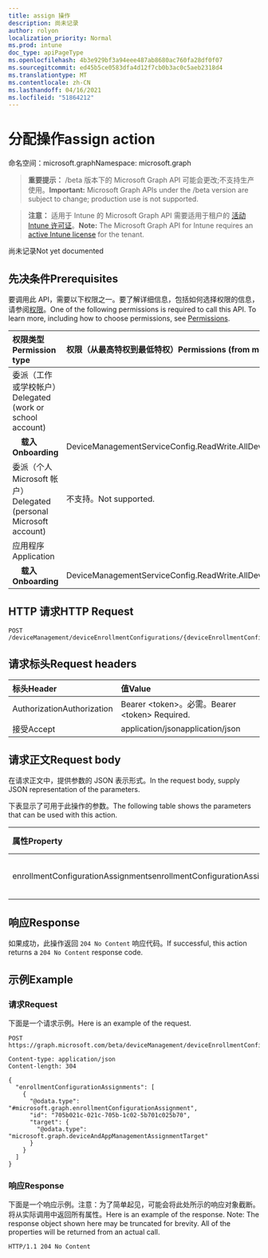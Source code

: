 ```yaml
---
title: assign 操作
description: 尚未记录
author: rolyon
localization_priority: Normal
ms.prod: intune
doc_type: apiPageType
ms.openlocfilehash: 4b3e929bf3a94eee487ab8680ac760fa28df0f07
ms.sourcegitcommit: ed45b5ce0583dfa4d12f7cb0b3ac0c5aeb2318d4
ms.translationtype: MT
ms.contentlocale: zh-CN
ms.lasthandoff: 04/16/2021
ms.locfileid: "51864212"
---
```

# <a name="assign-action"></a><span data-ttu-id="b040a-103">分配操作</span><span class="sxs-lookup"><span data-stu-id="b040a-103">assign action</span></span>

<span data-ttu-id="b040a-104">命名空间：microsoft.graph</span><span class="sxs-lookup"><span data-stu-id="b040a-104">Namespace: microsoft.graph</span></span>

> <span data-ttu-id="b040a-105">**重要提示：** /beta 版本下的 Microsoft Graph API 可能会更改;不支持生产使用。</span><span class="sxs-lookup"><span data-stu-id="b040a-105">**Important:** Microsoft Graph APIs under the /beta version are subject to change; production use is not supported.</span></span>

> <span data-ttu-id="b040a-106">**注意：** 适用于 Intune 的 Microsoft Graph API 需要适用于租户的 [活动 Intune 许可证](https://go.microsoft.com/fwlink/?linkid=839381)。</span><span class="sxs-lookup"><span data-stu-id="b040a-106">**Note:** The Microsoft Graph API for Intune requires an [active Intune license](https://go.microsoft.com/fwlink/?linkid=839381) for the tenant.</span></span>

<span data-ttu-id="b040a-107">尚未记录</span><span class="sxs-lookup"><span data-stu-id="b040a-107">Not yet documented</span></span>

## <a name="prerequisites"></a><span data-ttu-id="b040a-108">先决条件</span><span class="sxs-lookup"><span data-stu-id="b040a-108">Prerequisites</span></span>
<span data-ttu-id="b040a-p101">要调用此 API，需要以下权限之一。要了解详细信息，包括如何选择权限的信息，请参阅[权限](/graph/permissions-reference)。</span><span class="sxs-lookup"><span data-stu-id="b040a-p101">One of the following permissions is required to call this API. To learn more, including how to choose permissions, see [Permissions](/graph/permissions-reference).</span></span>

|<span data-ttu-id="b040a-111">权限类型</span><span class="sxs-lookup"><span data-stu-id="b040a-111">Permission type</span></span>|<span data-ttu-id="b040a-112">权限（从最高特权到最低特权）</span><span class="sxs-lookup"><span data-stu-id="b040a-112">Permissions (from most to least privileged)</span></span>|
|:---|:---|
|<span data-ttu-id="b040a-113">委派（工作或学校帐户）</span><span class="sxs-lookup"><span data-stu-id="b040a-113">Delegated (work or school account)</span></span>||
| <span data-ttu-id="b040a-114">&nbsp; &nbsp; **载入**</span><span class="sxs-lookup"><span data-stu-id="b040a-114">&nbsp; &nbsp; **Onboarding**</span></span> | <span data-ttu-id="b040a-115">DeviceManagementServiceConfig.ReadWrite.All</span><span class="sxs-lookup"><span data-stu-id="b040a-115">DeviceManagementServiceConfig.ReadWrite.All</span></span>|
|<span data-ttu-id="b040a-116">委派（个人 Microsoft 帐户）</span><span class="sxs-lookup"><span data-stu-id="b040a-116">Delegated (personal Microsoft account)</span></span>|<span data-ttu-id="b040a-117">不支持。</span><span class="sxs-lookup"><span data-stu-id="b040a-117">Not supported.</span></span>|
|<span data-ttu-id="b040a-118">应用程序</span><span class="sxs-lookup"><span data-stu-id="b040a-118">Application</span></span>||
| <span data-ttu-id="b040a-119">&nbsp; &nbsp; **载入**</span><span class="sxs-lookup"><span data-stu-id="b040a-119">&nbsp; &nbsp; **Onboarding**</span></span> | <span data-ttu-id="b040a-120">DeviceManagementServiceConfig.ReadWrite.All</span><span class="sxs-lookup"><span data-stu-id="b040a-120">DeviceManagementServiceConfig.ReadWrite.All</span></span>|

## <a name="http-request"></a><span data-ttu-id="b040a-121">HTTP 请求</span><span class="sxs-lookup"><span data-stu-id="b040a-121">HTTP Request</span></span>
<!-- {
  "blockType": "ignored"
}
-->
``` http
POST /deviceManagement/deviceEnrollmentConfigurations/{deviceEnrollmentConfigurationId}/assign
```

## <a name="request-headers"></a><span data-ttu-id="b040a-122">请求标头</span><span class="sxs-lookup"><span data-stu-id="b040a-122">Request headers</span></span>
|<span data-ttu-id="b040a-123">标头</span><span class="sxs-lookup"><span data-stu-id="b040a-123">Header</span></span>|<span data-ttu-id="b040a-124">值</span><span class="sxs-lookup"><span data-stu-id="b040a-124">Value</span></span>|
|:---|:---|
|<span data-ttu-id="b040a-125">Authorization</span><span class="sxs-lookup"><span data-stu-id="b040a-125">Authorization</span></span>|<span data-ttu-id="b040a-126">Bearer &lt;token&gt;。必需。</span><span class="sxs-lookup"><span data-stu-id="b040a-126">Bearer &lt;token&gt; Required.</span></span>|
|<span data-ttu-id="b040a-127">接受</span><span class="sxs-lookup"><span data-stu-id="b040a-127">Accept</span></span>|<span data-ttu-id="b040a-128">application/json</span><span class="sxs-lookup"><span data-stu-id="b040a-128">application/json</span></span>|

## <a name="request-body"></a><span data-ttu-id="b040a-129">请求正文</span><span class="sxs-lookup"><span data-stu-id="b040a-129">Request body</span></span>
<span data-ttu-id="b040a-130">在请求正文中，提供参数的 JSON 表示形式。</span><span class="sxs-lookup"><span data-stu-id="b040a-130">In the request body, supply JSON representation of the parameters.</span></span>

<span data-ttu-id="b040a-131">下表显示了可用于此操作的参数。</span><span class="sxs-lookup"><span data-stu-id="b040a-131">The following table shows the parameters that can be used with this action.</span></span>

|<span data-ttu-id="b040a-132">属性</span><span class="sxs-lookup"><span data-stu-id="b040a-132">Property</span></span>|<span data-ttu-id="b040a-133">类型</span><span class="sxs-lookup"><span data-stu-id="b040a-133">Type</span></span>|<span data-ttu-id="b040a-134">说明</span><span class="sxs-lookup"><span data-stu-id="b040a-134">Description</span></span>|
|:---|:---|:---|
|<span data-ttu-id="b040a-135">enrollmentConfigurationAssignments</span><span class="sxs-lookup"><span data-stu-id="b040a-135">enrollmentConfigurationAssignments</span></span>|<span data-ttu-id="b040a-136">[enrollmentConfigurationAssignment](../resources/intune-onboarding-enrollmentconfigurationassignment.md) 集合</span><span class="sxs-lookup"><span data-stu-id="b040a-136">[enrollmentConfigurationAssignment](../resources/intune-onboarding-enrollmentconfigurationassignment.md) collection</span></span>|<span data-ttu-id="b040a-137">尚未记录</span><span class="sxs-lookup"><span data-stu-id="b040a-137">Not yet documented</span></span>|



## <a name="response"></a><span data-ttu-id="b040a-138">响应</span><span class="sxs-lookup"><span data-stu-id="b040a-138">Response</span></span>
<span data-ttu-id="b040a-139">如果成功，此操作返回 `204 No Content` 响应代码。</span><span class="sxs-lookup"><span data-stu-id="b040a-139">If successful, this action returns a `204 No Content` response code.</span></span>

## <a name="example"></a><span data-ttu-id="b040a-140">示例</span><span class="sxs-lookup"><span data-stu-id="b040a-140">Example</span></span>

### <a name="request"></a><span data-ttu-id="b040a-141">请求</span><span class="sxs-lookup"><span data-stu-id="b040a-141">Request</span></span>
<span data-ttu-id="b040a-142">下面是一个请求示例。</span><span class="sxs-lookup"><span data-stu-id="b040a-142">Here is an example of the request.</span></span>
``` http
POST https://graph.microsoft.com/beta/deviceManagement/deviceEnrollmentConfigurations/{deviceEnrollmentConfigurationId}/assign

Content-type: application/json
Content-length: 304

{
  "enrollmentConfigurationAssignments": [
    {
      "@odata.type": "#microsoft.graph.enrollmentConfigurationAssignment",
      "id": "705b021c-021c-705b-1c02-5b701c025b70",
      "target": {
        "@odata.type": "microsoft.graph.deviceAndAppManagementAssignmentTarget"
      }
    }
  ]
}
```

### <a name="response"></a><span data-ttu-id="b040a-143">响应</span><span class="sxs-lookup"><span data-stu-id="b040a-143">Response</span></span>
<span data-ttu-id="b040a-p102">下面是一个响应示例。注意：为了简单起见，可能会将此处所示的响应对象截断。将从实际调用中返回所有属性。</span><span class="sxs-lookup"><span data-stu-id="b040a-p102">Here is an example of the response. Note: The response object shown here may be truncated for brevity. All of the properties will be returned from an actual call.</span></span>
``` http
HTTP/1.1 204 No Content
```







